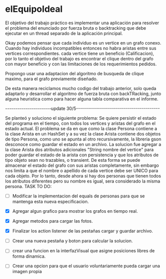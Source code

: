 # elEquipoIdeal
El objetivo del trabajo práctico es implementar una aplicación para resolver el problema del enunciado por fuerza bruta o backtracking que debe ejecutar en un thread separado de la aplicación principal.

Okay podemos pensar que cada individuo es un vertice en un grafo conexo.
Cuando hay individuos incompatibles entonces no habra aristas entre sus vertices correspondientes.
cada vertice tiene un beneficio (Calificacion), por lo tanto el objetivo del trabajo es encontrar
el clique dentro del grafo con mayor beneficio y con las limitaciones de los requerimientos pedidos.

Propongo usar una adaptacion del algoritmo de busqueda de clique maximo, para el grafo previamente diseñado.

De esta manera reciclamos mucho codigo del trabajo anterior, solo queda adaptarlo y desarrollar el algoritmo de fuerza bruta con backTRacking, junto alguna heuristica como para hacer alguna tabla comparativa en el informe.

-----------------------update 30/5------------------------------------------

Se planteó y soluciono el siguiente problema: Se quiere persistir el estado del programa en el tiempo, con todos los vertices y aristas del grafo en el estado actual. El problema se da en que como la clase Persona contiene a la clase Arista en un HashSet y a su vez la clase Arista contiene dos objetos de tipo Persona, como uno se apunta al otro recursivamente, la libreria gson desconoce como guardar el estado en un archivo.
La solucion fue agregar a la clase Arista dos atributos adicionales "String nombre del vertice" para poder guardar el estado de la arista con persistencia y que los atributos de tipo objeto sean no trazables, o transient. De esta forma se puede almacenar el estado del grafo con sus aristas completamente, sin embargo nos limita a que el nombre o apellido de cada vertice debe ser UNICO para cada objeto. Por lo tanto, desde ahora si  hay dos personas que tienen todos los atributos diferentes pero su nombre es igual, sera considerado la misma persona. 
TASK TO DO:
- [ ] Modificar la implementacion del equals de personas para que se mantenga esta nueva especificacion.
- [x] Agregar algun grafico para mostrar los grafos en tiempo real.
- [x] Agregar metodos para cargar las fotos.
- [x] Finalizar los action listener de las pestañas cargar y guardar archivo.
- [ ] Crear una nueva pestaña y boton para calcular la solucion.
- [ ] crear una funcion en la interfazVisual que asigne posiciones libres de forma dinamica.
- [ ] Crear una opcion para que el usuario voluntariamente pueda cargar una imagen propia



